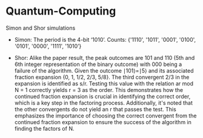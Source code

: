 # Quantum-Computing
Simon and Shor simulations
- Simon:
  The period is the 4-bit ‘1010’.
  Counts: {'1110', '1011', '0001', '0100', '0101', '0000', '1111', '1010’}

- Shor:
  Alike the paper result, the peak outcomes are 101 and 110 (5th and 6th integer representation of the binary outcome) with 000 being a failure of the algorithm.
  Given the outcome ∣101⟩=∣5⟩ and its associated fraction expansion {0, 1, 1/2, 2/3, 5/8}.
  The third convergent 2/3 in the expansion is identified as s/r.
  Testing this value with the relation ar mod N = 1 correctly yields r = 3 as the order.
  This demonstrates how the continued fraction expansion is crucial in identifying the correct order, which is a key step in the factoring process.
  Additionally, it's noted that the other convergents do not yield an r that passes the test.
  This emphasizes the importance of choosing the correct convergent from the continued fraction expansion to ensure the success of the algorithm in finding the factors of N.
